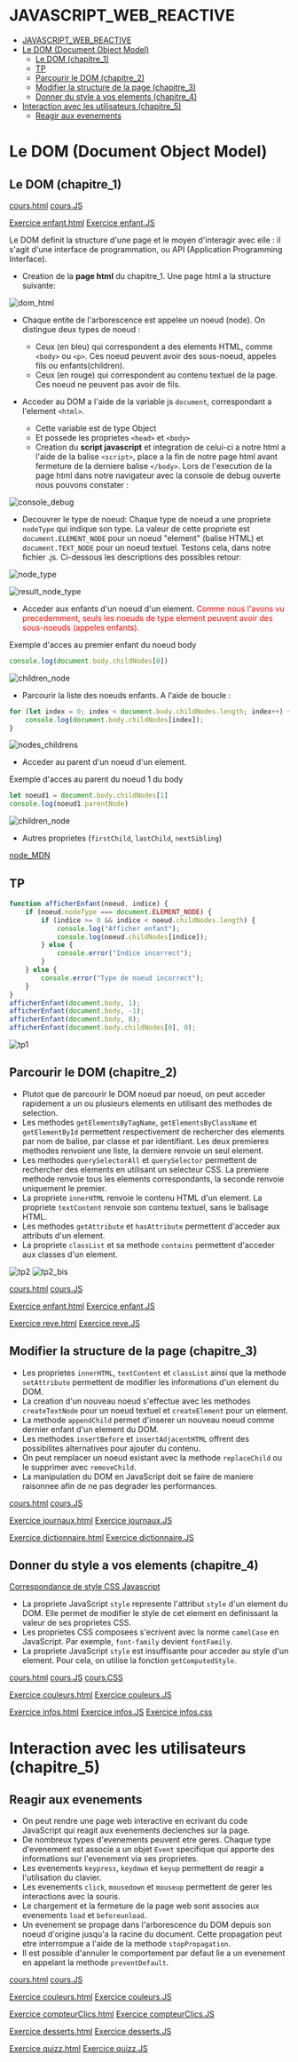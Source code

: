 # JAVASCRIPT_WEB_REACTIVE
<!-- TOC -->

- [JAVASCRIPT_WEB_REACTIVE](#javascript_web_reactive)
- [Le DOM (Document Object Model)](#le-dom-document-object-model)
    - [Le DOM (chapitre_1)](#le-dom-chapitre_1)
    - [TP](#tp)
    - [Parcourir le DOM (chapitre_2)](#parcourir-le-dom-chapitre_2)
    - [Modifier la structure de la page (chapitre_3)](#modifier-la-structure-de-la-page-chapitre_3)
    - [Donner du style a vos elements (chapitre_4)](#donner-du-style-a-vos-elements-chapitre_4)
- [Interaction avec les utilisateurs (chapitre_5)](#interaction-avec-les-utilisateurs-chapitre_5)
    - [Reagir aux evenements](#reagir-aux-evenements)

<!-- /TOC -->
# Le DOM (Document Object Model)

## Le DOM (chapitre_1)


[cours.html](./chapitre_1/HTML/cours.html)
[cours.JS](./chapitre_1/JS/cours.js)

[Exercice enfant.html](./chapitre_1/HTML/enfant.html)
[Exercice enfant.JS](./chapitre_1/JS/enfant.js)


Le DOM definit la structure d'une page et le moyen d'interagir avec elle : il s'agit d'une interface de programmation, ou API (Application Programming Interface).

* Creation de la **page html** du chapitre_1. Une page html a la structure suivante:

![dom_html](./resources/com_html.bmp)

* Chaque entite de l'arborescence est appelee un noeud (node). On distingue deux types de noeud :
    * Ceux (en bleu) qui correspondent a des elements HTML, comme `<body>` ou `<p>`. Ces noeud peuvent avoir des sous-noeud, appeles fils ou enfants(children).
    * Ceux (en rouge) qui correspondent au contenu textuel de la page. Ces noeud ne peuvent pas avoir de fils.


* Acceder au DOM a l'aide de la variable js `document`, correspondant a l'element `<html>`. 
    * Cette variable est de type Object
    * Et possede les  proprietes `<head>` et `<body>`
    * Creation du **script javascript** et integration de celui-ci a notre html a l'aide de la balise `<script>`, place a la fin de notre page html avant fermeture de la derniere balise `</body>`.
    Lors de l'execution de la page html dans notre navigateur avec la console de debug ouverte nous pouvons constater :

![console_debug](./resources/script.bmp)

* Decouvrer le type de noeud: Chaque type de noeud a une propriete `nodeType` qui indique son type. La valeur de cette propriete est `document.ELEMENT_NODE` pour un noeud "element" (balise HTML) et `document.TEXT_NODE` pour un noeud textuel. Testons cela, dans notre fichier .js. Ci-dessous les descriptions des possibles retour:

![node_type](./resources/node_type.bmp)

![result_node_type](./resources/result_1.bmp)

* Acceder aux enfants d'un noeud d'un element.
<span style="color:red">Comme nous l'avons vu precedemment, seuls les noeuds de type element peuvent avoir des sous-noeuds (appeles enfants).</span>

Exemple d'acces au premier enfant du noeud body

```js
console.log(document.body.childNodes[0])
```
![children_node](./resources/chidren_node.bmp)

* Parcourir la liste des noeuds enfants. A l'aide de boucle :

```js
for (let index = 0; index < document.body.childNodes.length; index++) {
    console.log(document.body.childNodes[index]);
}
```

![nodes_childrens](./resources/nodes_childrens.bmp)

* Acceder au parent d'un noeud d'un element.

Exemple d'acces au parent du noeud 1 du body

```js
let noeud1 = document.body.childNodes[1]
console.log(noeud1.parentNode)

```
![children_node](./resources/chidren_node.bmp)

* Autres proprietes (`firstChild`, `lastChild`, `nextSibling`)

[node_MDN](https://developer.mozilla.org/fr/docs/Web/API/Node)

## TP

```js
function afficherEnfant(noeud, indice) {
    if (noeud.nodeType === document.ELEMENT_NODE) {
        if (indice >= 0 && indice < noeud.childNodes.length) {
            console.log("Afficher enfant");
            console.log(noeud.childNodes[indice]);
        } else {
            console.error("Indice incorrect");
        }
    } else {
        console.error("Type de noeud incorrect");
    }
}
afficherEnfant(document.body, 1);
afficherEnfant(document.body, -1);
afficherEnfant(document.body, 8);
afficherEnfant(document.body.childNodes[0], 0);
```
![tp1](./resources/tp1.bmp)

## Parcourir le DOM (chapitre_2)

* Plutot que de parcourir le DOM noeud par noeud, on peut acceder rapidement a un ou plusieurs elements en utilisant des methodes de selection.
* Les methodes `getElementsByTagName`, `getElementsByClassName` et `getElementById` permettent respectivement de rechercher des elements par nom de balise, par classe et par identifiant. Les deux premieres methodes renvoient une liste, la derniere renvoie un seul element.
* Les methodes `querySelectorAll` et `querySelector` permettent de rechercher des elements en utilisant un selecteur CSS. La premiere methode renvoie tous les elements correspondants, la seconde renvoie uniquement le premier.
* La propriete `innerHTML` renvoie le contenu HTML d'un element. La propriete `textContent` renvoie son contenu textuel, sans le balisage HTML.
* Les methodes `getAttribute` et `hasAttribute` permettent d'acceder aux attributs d'un element.
* La propriete `classList` et sa methode `contains` permettent d'acceder aux classes d'un element.

![tp2](./resources/chap_2.bmp)
![tp2_bis](./resources/chap_2_bis.bmp)

[cours.html](./chapitre_2/HTML/cours.html)
[cours.JS](./chapitre_2/JS/cours.js)

[Exercice enfant.html](./chapitre_2/HTML/instruments.html)
[Exercice enfant.JS](./chapitre_2/JS/instruments.js)


[Exercice reve.html](./chapitre_2/HTML/reve.html)
[Exercice reve.JS](./chapitre_2/JS/reve.js)

## Modifier la structure de la page (chapitre_3)

* Les proprietes `innerHTML`, `textContent` et `classList` ainsi que la methode `setAttribute` permettent de modifier les informations d'un element du DOM.
* La creation d'un nouveau noeud s'effectue avec les methodes `createTextNode` pour un noeud textuel et `createElement` pour un element.
* La methode `appendChild` permet d'inserer un nouveau noeud comme dernier enfant d'un element du DOM.
* Les methodes `insertBefore` et `insertAdjacentHTML` offrent des possibilites alternatives pour ajouter du contenu.
* On peut remplacer un noeud existant avec la methode `replaceChild` ou le supprimer avec `removeChild`.
* La manipulation du DOM en JavaScript doit se faire de maniere raisonnee afin de ne pas degrader les performances.

[cours.html](./chapitre_3/HTML/cours.html)
[cours.JS](./chapitre_3/JS/cours.js)

[Exercice journaux.html](./chapitre_3/HTML/journaux.html)
[Exercice journaux.JS](./chapitre_3/JS/journaux.js)

[Exercice dictionnaire.html](./chapitre_3/HTML/dictionnaire.html)
[Exercice dictionnaire.JS](./chapitre_3/JS/dictionnaire.js)


## Donner du style a vos elements (chapitre_4)

[Correspondance de style CSS Javascript](https://developer.mozilla.org/en-US/docs/Web/CSS/CSS_Properties_Reference)


* La propriete JavaScript `style` represente l'attribut `style` d'un element du DOM. Elle permet de modifier le style de cet element en definissant la valeur de ses proprietes CSS.
* Les proprietes CSS composees s'ecrivent avec la norme `camelCase` en JavaScript. Par exemple, `font-family` devient `fontFamily`.
* La propriete JavaScript `style` est insuffisante pour acceder au style d'un element. Pour cela, on utilise la fonction `getComputedStyle`.

[cours.html](./chapitre_4/HTML/cours.html)
[cours.JS](./chapitre_4/JS/cours.js)
[cours.CSS](./chapitre_4/CSS/cours.css)

[Exercice couleurs.html](./chapitre_4/HTML/couleurs.html)
[Exercice couleurs.JS](./chapitre_4/JS/couleurs.js)

[Exercice infos.html](./chapitre_4/HTML/infos.html)
[Exercice infos.JS](./chapitre_4/JS/infos.js)
[Exercice infos.css](./chapitre_4/CSS/infos.css)


# Interaction avec les utilisateurs (chapitre_5)

## Reagir aux evenements

* On peut rendre une page web interactive en ecrivant du code JavaScript qui reagit aux evenements declenches sur la page.
* De nombreux types d'evenements peuvent etre geres. Chaque type d'evenement est associe a un objet `Event` specifique qui apporte des informations sur l'evenement via ses proprietes.
* Les evenements `keypress`, `keydown` et `keyup` permettent de reagir a l'utilisation du clavier.
* Les evenements `click`, `mousedown` et `mouseup` permettent de gerer les interactions avec la souris.
* Le chargement et la fermeture de la page web sont associes aux evenements `load` et `beforeunload`.
* Un evenement se propage dans l'arborescence du DOM depuis son noeud d'origine jusqu'a la racine du document. Cette propagation peut etre interrompue a l'aide de la methode `stopPropagation`.
* Il est possible d'annuler le comportement par defaut lie a un evenement en appelant la methode `preventDefault`. 

[cours.html](./chapitre_5/HTML/cours.html)
[cours.JS](./chapitre_5/JS/cours.js)

[Exercice couleurs.html](./chapitre_5/HTML/couleurs.html)
[Exercice couleurs.JS](./chapitre_5/JS/couleurs.js)

[Exercice compteurClics.html](./chapitre_5/HTML/compteurClics.html)
[Exercice compteurClics.JS](./chapitre_5/JS/compteurClics.js)

[Exercice desserts.html](./chapitre_5/HTML/desserts.html)
[Exercice desserts.JS](./chapitre_5/JS/desserts.js)

[Exercice quizz.html](./chapitre_5/HTML/desserts.html)
[Exercice quizz.JS](./chapitre_5/JS/desserts.js)